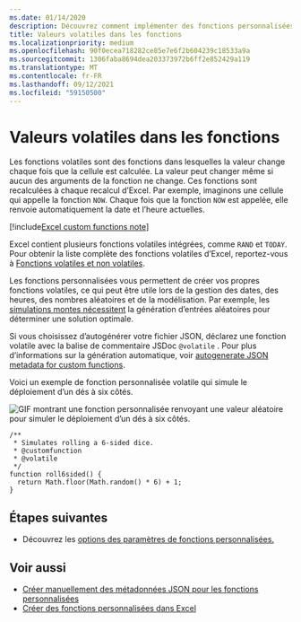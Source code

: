 ```yaml
---
ms.date: 01/14/2020
description: Découvrez comment implémenter des fonctions personnalisées de diffusion en continu volatiles et hors connexion.
title: Valeurs volatiles dans les fonctions
ms.localizationpriority: medium
ms.openlocfilehash: 90f0ecea718282ce85e7e6f2b604239c18533a9a
ms.sourcegitcommit: 1306faba8694dea203373972b6ff2e852429a119
ms.translationtype: MT
ms.contentlocale: fr-FR
ms.lasthandoff: 09/12/2021
ms.locfileid: "59150500"
---
```

# <a name="volatile-values-in-functions"></a>Valeurs volatiles dans les fonctions

Les fonctions volatiles sont des fonctions dans lesquelles la valeur change chaque fois que la cellule est calculée. La valeur peut changer même si aucun des arguments de la fonction ne change. Ces fonctions sont recalculées à chaque recalcul d’Excel. Par exemple, imaginons une cellule qui appelle la fonction `NOW`. Chaque fois que la fonction `NOW` est appelée, elle renvoie automatiquement la date et l’heure actuelles.

[!include[Excel custom functions note](../includes/excel-custom-functions-note.md)]

Excel contient plusieurs fonctions volatiles intégrées, comme `RAND` et `TODAY`. Pour obtenir la liste complète des fonctions volatiles d’Excel, reportez-vous à [Fonctions volatiles et non volatiles](/office/client-developer/excel/excel-recalculation#volatile-and-non-volatile-functions).

Les fonctions personnalisées vous permettent de créer vos propres fonctions volatiles, ce qui peut être utile lors de la gestion des dates, des heures, des nombres aléatoires et de la modélisation. Par exemple, les [simulations montes nécessitent](https://en.wikipedia.org/wiki/Monte_Carlo_method) la génération d’entrées aléatoires pour déterminer une solution optimale.

Si vous choisissez d’autogénérer votre fichier JSON, déclarez une fonction volatile avec la balise de commentaire JSDoc `@volatile` . Pour plus d’informations sur la génération automatique, voir [autogenerate JSON metadata for custom functions](custom-functions-json-autogeneration.md).

Voici un exemple de fonction personnalisée volatile qui simule le déploiement d’un dés à six côtés.

![GIF montrant une fonction personnalisée renvoyant une valeur aléatoire pour simuler le déploiement d’un dés à six côtés.](../images/six-sided-die.gif)

```JS
/**
 * Simulates rolling a 6-sided dice.
 * @customfunction
 * @volatile
 */
function roll6sided() {
  return Math.floor(Math.random() * 6) + 1;
}
```

## <a name="next-steps"></a>Étapes suivantes
* Découvrez les [options des paramètres de fonctions personnalisées.](custom-functions-parameter-options.md)

## <a name="see-also"></a>Voir aussi

* [Créer manuellement des métadonnées JSON pour les fonctions personnalisées](custom-functions-json.md)
* [Créer des fonctions personnalisées dans Excel](custom-functions-overview.md)

